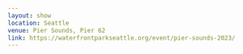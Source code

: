 ```yaml
---
layout: show
location: Seattle
venue: Pier Sounds, Pier 62
link: https://waterfrontparkseattle.org/event/pier-sounds-2023/
---
```


